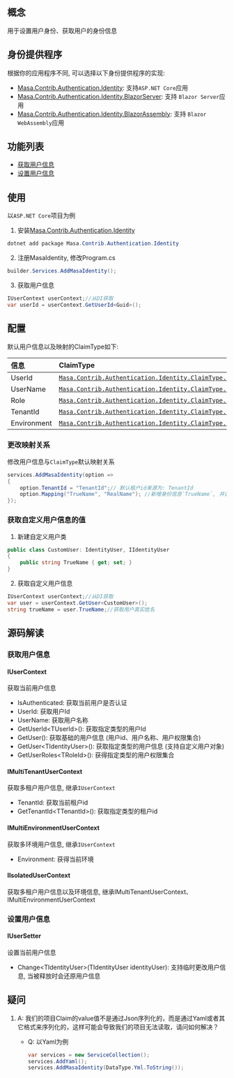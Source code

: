 ﻿## 概念

用于设置用户身份、获取用户的身份信息

## 身份提供程序

根据你的应用程序不同, 可以选择以下身份提供程序的实现:

* [Masa.Contrib.Authentication.Identity](/framework/building-blocks/identity/web): 支持`ASP.NET Core`应用
* [Masa.Contrib.Authentication.Identity.BlazorServer](/framework/building-blocks/identity/blazor-server): 支持 `Blazor Server`应用
* [Masa.Contrib.Authentication.Identity.BlazorAssembly](/framework/building-blocks/identity/blazor-wasm): 支持 `Blazor WebAssembly`应用

## 功能列表

* [获取用户信息](#获取用户信息)
* [设置用户信息](#设置用户信息)

## 使用

以`ASP.NET Core`项目为例

1. 安装[Masa.Contrib.Authentication.Identity](/framework/building-blocks/identity/web)

```csharp
dotnet add package Masa.Contrib.Authentication.Identity
```

2. 注册MasaIdentity, 修改Program.cs

```csharp
builder.Services.AddMasaIdentity();
```

3. 获取用户信息

```csharp
IUserContext userContext;//从DI获取
var userId = userContext.GetUserId<Guid>();
```

## 配置

默认用户信息以及映射的ClaimType如下:

<div class="custom-table">

|  信息   | ClaimType  |
| :----| :---- |
| UserId | [`Masa.Contrib.Authentication.Identity.ClaimType.DEFAULT_USER_ID`](https://github.com/masastack/MASA.Framework/blob/main/src/Contrib/Authentication/Identity/Masa.Contrib.Authentication.Identity.Core/Constants/ClaimType.cs) |
| UserName | [`Masa.Contrib.Authentication.Identity.ClaimType.DEFAULT_USER_NAME`](https://github.com/masastack/MASA.Framework/blob/main/src/Contrib/Authentication/Identity/Masa.Contrib.Authentication.Identity.Core/Constants/ClaimType.cs) |
| Role | [`Masa.Contrib.Authentication.Identity.ClaimType.DEFAULT_USER_ROLE`](https://github.com/masastack/MASA.Framework/blob/main/src/Contrib/Authentication/Identity/Masa.Contrib.Authentication.Identity.Core/Constants/ClaimType.cs) |
| TenantId | [`Masa.Contrib.Authentication.Identity.ClaimType.DEFAULT_TENANT_ID`](https://github.com/masastack/MASA.Framework/blob/main/src/Contrib/Authentication/Identity/Masa.Contrib.Authentication.Identity.Core/Constants/ClaimType.cs) |
| Environment | [`Masa.Contrib.Authentication.Identity.ClaimType.DEFAULT_ENVIRONMENT`](https://github.com/masastack/MASA.Framework/blob/main/src/Contrib/Authentication/Identity/Masa.Contrib.Authentication.Identity.Core/Constants/ClaimType.cs) |

</div>

### 更改映射关系

修改用户信息与`ClaimType`默认映射关系

```csharp
services.AddMasaIdentity(option =>
{
    option.TenantId = "TenantId";// 默认租户id来源为: TenantId
    option.Mapping("TrueName", "RealName"); //新增身份信息`TrueName`, 并设置信息原来为: `RealName`
});
```

### 获取自定义用户信息的值

1. 新建自定义用户类

```csharp
public class CustomUser: IdentityUser, IIdentityUser
{
    public string TrueName { get; set; }
}
```

2. 获取自定义用户信息

```csharp
IUserContext userContext;//从DI获取
var user = userContext.GetUser<CustomUser>();
string trueName = user.TrueName;//获取用户真实姓名
```

## 源码解读

### 获取用户信息

#### IUserContext

获取当前用户信息

* IsAuthenticated: 获取当前用户是否认证
* UserId: 获取用户Id
* UserName: 获取用户名称
* GetUserId\<TUserId\>(): 获取指定类型的用户Id
* GetUser(): 获取基础的用户信息 (用户id、用户名称、用户权限集合)
* GetUser\<TIdentityUser\>(): 获取指定类型的用户信息 (支持自定义用户对象)
* GetUserRoles\<TRoleId\>(): 获得指定类型的用户权限集合

#### IMultiTenantUserContext

获取多租户用户信息, 继承`IUserContext`

* TenantId: 获取当前租户id
* GetTenantId\<TTenantId\>(): 获取指定类型的租户id

#### IMultiEnvironmentUserContext

获取多环境用户信息, 继承`IUserContext`

* Environment: 获得当前环境

#### IIsolatedUserContext

获取多租户用户信息以及环境信息, 继承IMultiTenantUserContext、IMultiEnvironmentUserContext

### 设置用户信息

#### IUserSetter

设置当前用户信息

* Change\<TIdentityUser\>(TIdentityUser identityUser): 支持临时更改用户信息, 当被释放时会还原用户信息

## 疑问

1. A: 我们的项目Claim的value值不是通过Json序列化的，而是通过Yaml或者其它格式来序列化的，这样可能会导致我们的项目无法读取，请问如何解决？
    * Q: 以Yaml为例

         ```csharp
         var services = new ServiceCollection();
         services.AddYaml();
         services.AddMasaIdentity(DataType.Yml.ToString());
         ```
